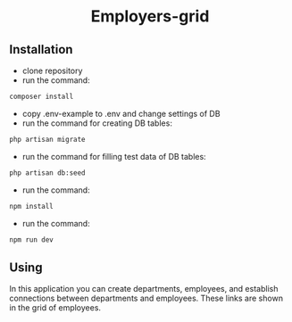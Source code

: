 <h1 align="center">Employers-grid</h1>

## Installation

- clone repository
- run the command:
```sh
composer install
```
- copy .env-example to .env and change settings of DB
- run the command for creating DB tables:
```sh
php artisan migrate
```
- run the command for filling test data of DB tables:
```sh
php artisan db:seed
```
- run the command:
```sh
npm install
```
- run the command:
```sh
npm run dev
```

## Using
In this application you can create departments, employees, and establish connections between departments and employees.
These links are shown in the grid of employees.
